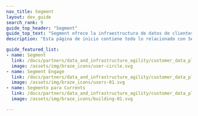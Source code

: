 ```yaml
---
nav_title: Segment
layout: dev_guide
search_rank: 9
guide_top_header: "Segment"
guide_top_text: "Segment ofrece la infraestructura de datos de clientes que ayuda a las empresas a priorizar a sus clientes por sobre todas las cosas. Con Segment, puedes recopilar, unificar y conectar tus datos propios de clientes con más de 200 herramientas, como el correo electrónico, la web, anuncios, puntos de venta y dispositivos móviles. Con Segment, puedes lograr una visión común de tus usuarios y activar tus propios datos para crear experiencias personalizadas, donde el cliente siempre sea lo primero."
description: "Esta página de inicio contiene todo lo relacionado con Segment, la plataforma de datos de clientes."

guide_featured_list:
- name: Segment
  link: /docs/partners/data_and_infrastructure_agility/customer_data_platform/segment/segment/
  image: /assets/img/braze_icons/user-circle.svg
- name: Segment Engage
  link: /docs/partners/data_and_infrastructure_agility/customer_data_platform/segment/segment_engage/
  image: /assets/img/braze_icons/users-01.svg
- name: Segmento para Currents
  link: /docs/partners/data_and_infrastructure_agility/customer_data_platform/segment/segment_for_currents/
  image: /assets/img/braze_icons/building-01.svg

---
```

<br>
